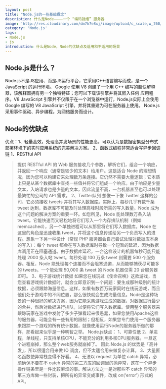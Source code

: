 ```yaml
---
layout: post
title: "Node.js的一些基础概念"
description: 什么是Node————一个 “编码就绪” 服务器
image: 'http://res.cloudinary.com/dm7h7e8xj/image/upload/c_scale,w_760/v1504807365/now-you-see-me_wtv89q.jpg'
category: 'Node.js'
tags:
- Node.js
- js
introduction: 什么是Node，Node的优缺点及适用和不适用的场景
---
```

## Node.js是什么？
Node.js不是JS应用、而是JS运行平台，它采用C++语言编写而成，是一个JavaScript 的运行环境。
Google 使用 V8 创建了一个用 C++ 编写的超快解释器，该解释器拥有另一个独特特征；您可以下载该引擎并将其嵌入任何 应用程序。V8 JavaScript 引擎并不仅限于在一个浏览器中运行，Node.js实际上会使用 Google 编写的 V8 JavaScript 引擎，并将其重建为可在服务器上使用。
Node.js采用事件驱动、异步编程，为网络服务而设计。
## Node的优缺点
优点：1、轻量高效，处理高并发场景的性能更高，可以认为是数据密集型分布式部署环境下的实时应用系统的完美解决方案。
2、函数式编程非常适合写异步回调链
1、RESTful API
>提供 RESTful API 的 Web 服务接收几个参数，解析它们，组合一个响应，并返回一个响应（通常是较少的文本）给用户。这是适合 Node 的理想情况，因为您可以构建它来处理数万条连接。它仍然不需要大量逻辑；它本质上只是从某个数据库中查找一些值并将它们组成一个响应。由于响应是少量文本，入站请求也是少量的文本，因此流量不高，一台机器甚至也可以处理最繁忙的公司的 API 需求。
2、Twitter队列
> 想像一下像 Twitter 这样的公司，它必须接收 tweets 并将其写入数据库。实际上，每秒几乎有数千条 tweet 达到，数据库不可能及时处理高峰时段所需的写入数量。Node 成为这个问题的解决方案的重要一环。如您所见，Node 能处理数万条入站 tweet。它能快速而又轻松地将它们写入一个内存排队机制（例如 memcached），另一个单独进程可以从那里将它们写入数据库。Node 在这里的角色是迅速收集 tweet，并将这个信息传递给另一个负责写入的进程。想象一下另一种设计（常规 PHP 服务器会自己尝试处理对数据库本身的写入）：每个 tweet 都会在写入数据库时导致一个短暂的延迟，因为数据库调用正在阻塞通道。由于数据库延迟，一台这样设计的机器每秒可能只能处理 2000 条入站 tweet。每秒处理 100 万条 tweet 则需要 500 个服务器。相反，Node 能处理每个连接而不会阻塞通道，从而能够捕获尽可能多的 tweets。一个能处理 50,000 条 tweet 的 Node 机器仅需 20 台服务器即可。
3、电子游戏统计数据
> 如果您在线玩过《使命召唤》这款游戏，当您查看游戏统计数据时，就会立即意识到一个问题：要生成那种级别的统计数据，必须跟踪海量信息。这样，如果有数百万玩家同时在线玩游戏，而且他们处于游戏中的不同位置，那么很快就会生成海量信息。Node是这种场景的一种很好的解决方案，因为它能采集游戏生成的数据，对数据进行最少的合并，然后对数据进行排队，以便将它们写入数据库。使用整个服务器来跟踪玩家在游戏中发射了多少子弹看起来很愚蠢，如果您使用Apache这样的服务器，可能会有一些有用的限制；但相反，如果您专门使用一个服务器来跟踪一个游戏的所有统计数据，就像使用运行Node的服务器所做的那样，那看起来似乎是一种明智之举。
Node.js缺点：
1、可靠性低
2、单进程，单线程，只支持单核CPU，不能充分的利用多核CPU服务器。一旦这个进程崩掉，那么整个web服务就崩掉了。
因此 Node.js 的优势是「高并发」，所以很适合用来做 IO 调度，但不太适合用来做复杂计算。
3、大量匿名函数使异常栈变得不好看。
4、无法以 request 为单位 catch 异常，必须确保不要在不 catch 异常的第三方库的回调里的抛异常，这在一个异步操作链条里是一件比较麻烦的事。解决方法之一是对那些不 catch 异常的第三方库做一些封装，把所有的异常变成事件，改成 on('error') 形式的 API。


